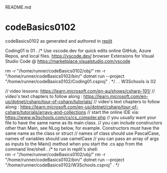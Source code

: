 README.md

# codeBasics0102
codeBasics0102  as generated and authored in [replit](https://replit.com/@blacque64/codeBasics0102)


Coding01  is 01
.
/* 
Use vscode.dev for quick edits online  GitHub, Azure Repos, and local files.  https://vscode.dev/
browser Extensions for Visual Studio Code @ https://marketplace.visualstudio.com/vscode

rm -r "/home/runner/codeBasics0102/obj/"
rm -r "/home/runner/codeBasics0102/bin/"
dotnet run --project "/home/runner/codeBasics0102/Coding01.csproj"
.
*/
.
.
W3Schools  is 02

// video lessons:  https://learn.microsoft.com/en-au/shows/csharp-101/
// video's text chapters to follow along <online version>:  https://learn.microsoft.com/en-us/dotnet/csharp/tour-of-csharp/tutorials/
// video's text chapters to follow along <local to my PC version>: https://learn.microsoft.com/en-us/dotnet/csharp/tour-of-csharp/tutorials/arrays-and-collections
// start the online IDE via:  https://www.w3schools.com/cs/cs_compiler.php
// you usually want your file to have the same name as its main class.
// you can include constructors other than Main, see NLog below, for example.  Constructors must have the same name as the class or struct
// names of class should use PascalCase, names of variables should use camelCase
// you can pass an array of args as inputs to the Main() method when you start the .cs app from the command line/shell
.
/* to run in replit's shell:  
rm -r "/home/runner/codeBasics0102/obj/"
rm -r "/home/runner/codeBasics0102/bin/"
dotnet run --project "/home/runner/codeBasics0102/W3Schools.csproj"
. 
*/

